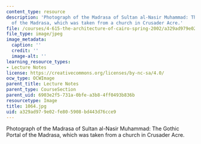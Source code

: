 ```yaml
---
content_type: resource
description: 'Photograph of the Madrasa of Sultan al-Nasir Muhammad: The Gothic Portal
  of the Madrasa, which was taken from a church in Crusader Acre.'
file: /courses/4-615-the-architecture-of-cairo-spring-2002/a329ad979e02fe805908bd443d76cce9_1064.jpg
file_type: image/jpeg
image_metadata:
  caption: ''
  credit: ''
  image-alt: ''
learning_resource_types:
- Lecture Notes
license: https://creativecommons.org/licenses/by-nc-sa/4.0/
ocw_type: OCWImage
parent_title: Lecture Notes
parent_type: CourseSection
parent_uid: 6903e2f5-731a-0bfe-a3b8-4ff0493b836b
resourcetype: Image
title: 1064.jpg
uid: a329ad97-9e02-fe80-5908-bd443d76cce9
---
```

Photograph of the Madrasa of Sultan al-Nasir Muhammad: The Gothic Portal of the Madrasa, which was taken from a church in Crusader Acre.